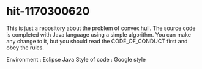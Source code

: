 # hit-1170300620
This is just a repository about the problem of convex hull. The source code is completed with Java language using a simple algorithm. 
You can make any change to it, but you should read the CODE_OF_CONDUCT first and obey the rules.

Environment : Eclipse Java
Style of code : Google style
